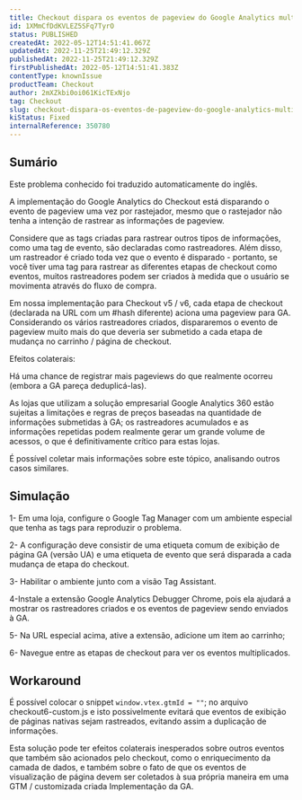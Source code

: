 ```yaml
---
title: Checkout dispara os eventos de pageview do Google Analytics multiplicados por rastreador
id: 1XMmCfDdKVLEZ5SFq7TyrO
status: PUBLISHED
createdAt: 2022-05-12T14:51:41.067Z
updatedAt: 2022-11-25T21:49:12.329Z
publishedAt: 2022-11-25T21:49:12.329Z
firstPublishedAt: 2022-05-12T14:51:41.383Z
contentType: knownIssue
productTeam: Checkout
author: 2mXZkbi0oi061KicTExNjo
tag: Checkout
slug: checkout-dispara-os-eventos-de-pageview-do-google-analytics-multiplicados-por-rastreador
kiStatus: Fixed
internalReference: 350780
---
```


## Sumário

<div class="alert alert-info">
  <p>Este problema conhecido foi traduzido automaticamente do inglês.</p>
</div>


A implementação do Google Analytics do Checkout está disparando o evento de pageview uma vez por rastejador, mesmo que o rastejador não tenha a intenção de rastrear as informações de pageview.

Considere que as tags criadas para rastrear outros tipos de informações, como uma tag de evento, são declaradas como rastreadores.
Além disso, um rastreador é criado toda vez que o evento é disparado - portanto, se você tiver uma tag para rastrear as diferentes etapas de checkout como eventos, muitos rastreadores podem ser criados à medida que o usuário se movimenta através do fluxo de compra.

Em nossa implementação para Checkout v5 / v6, cada etapa de checkout (declarada na URL com um #hash diferente) aciona uma pageview para GA. Considerando os vários rastreadores criados, dispararemos o evento de pageview muito mais do que deveria ser submetido a cada etapa de mudança no carrinho / página de checkout.

Efeitos colaterais:

Há uma chance de registrar mais pageviews do que realmente ocorreu (embora a GA pareça deduplicá-las).

As lojas que utilizam a solução empresarial Google Analytics 360 estão sujeitas a limitações e regras de preços baseadas na quantidade de informações submetidas à GA; os rastreadores acumulados e as informações repetidas podem realmente gerar um grande volume de acessos, o que é definitivamente crítico para estas lojas.

É possível coletar mais informações sobre este tópico, analisando outros casos similares.




## Simulação



1- Em uma loja, configure o Google Tag Manager com um ambiente especial que tenha as tags para reproduzir o problema.

2- A configuração deve consistir de uma etiqueta comum de exibição de página GA (versão UA) e uma etiqueta de evento que será disparada a cada mudança de etapa do checkout.


3- Habilitar o ambiente junto com a visão Tag Assistant.

4-Instale a extensão Google Analytics Debugger Chrome, pois ela ajudará a mostrar os rastreadores criados e os eventos de pageview sendo enviados à GA.

5- Na URL especial acima, ative a extensão, adicione um item ao carrinho;

6- Navegue entre as etapas de checkout para ver os eventos multiplicados.







## Workaround



É possível colocar o snippet `window.vtex.gtmId = ""`; no arquivo checkout6-custom.js e isto possivelmente evitará que eventos de exibição de páginas nativas sejam rastreados, evitando assim a duplicação de informações.

Esta solução pode ter efeitos colaterais inesperados sobre outros eventos que também são acionados pelo checkout, como o enriquecimento da camada de dados, e também sobre o fato de que os eventos de visualização de página devem ser coletados à sua própria maneira em uma GTM / customizada criada Implementação da GA.

